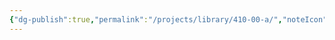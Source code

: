 ```yaml
---
{"dg-publish":true,"permalink":"/projects/library/410-00-a/","noteIcon":"0","created":"2024-01-05T00:31:16.514+09:00","updated":"2024-01-05T00:31:33.503+09:00"}
---
```


